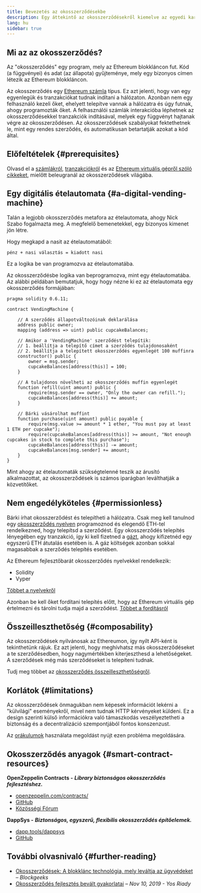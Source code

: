 ```yaml
---
title: Bevezetés az okosszerződésekbe
description: Egy áttekintő az okosszerződésekről kiemelve az egyedi karakterisztikájukat és a határaikat.
lang: hu
sidebar: true
---
```


## Mi az az okosszerződés?

Az "okosszerződés" egy program, mely az Ethereum blokkláncon fut. Kód (a függvényei) és adat (az állapota) gyűjteménye, mely egy bizonyos címen létezik az Ethereum blokkláncon.

Az okosszerződés egy [Ethereum számla](/developers/docs/accounts/) típus. Ez azt jelenti, hogy van egy egyenlegük és tranzakciókat tudnak indítani a hálózaton. Azonban nem egy felhasználó kezeli őket, ehelyett telepítve vannak a hálózatra és úgy futnak, ahogy programozták őket. A felhasználói számlák interakcióba léphetnek az okosszerződésekkel tranzakciók indításával, melyek egy függvényt hajtanak végre az okosszerződésen. Az okosszerződések szabályokat fektethetnek le, mint egy rendes szerződés, és automatikusan betartatják azokat a kód által.

## Előfeltételek {#prerequisites}

Olvasd el a [számlákról](/developers/docs/accounts/), [tranzakciókról](/developers/docs/transactions/) és az [Ethereum virtuális gépről szóló cikkeket](/developers/docs/evm/), mielőtt beleugranál az okosszerződések világába.

## Egy digitális ételautomata {#a-digital-vending-machine}

Talán a legjobb okosszerződés metafora az ételautomata, ahogy Nick Szabo fogalmazta meg. A megfelelő bemenetekkel, egy bizonyos kimenet jön létre.

Hogy megkapd a nasit az ételautomatából:

```
pénz + nasi választás = kiadott nasi
```

Ez a logika be van programozva az ételautomatába.

Az okosszerződésbe logika van beprogramozva, mint egy ételautomatába. Az alábbi példában bemutatjuk, hogy hogy nézne ki ez az ételautomata egy okosszerződés formájában:

```solidity
pragma solidity 0.6.11;

contract VendingMachine {

    // A szerződés állapotváltozóinak deklarálása
    address public owner;
    mapping (address => uint) public cupcakeBalances;

    // Amikor a 'VendingMachine' szerződést telepítik:
    // 1. beállítja a telepítő címet a szerződés tulajdonosaként
    // 2. beállítja a telepített okosszerződés egyenlegét 100 muffinra
    constructor() public {
        owner = msg.sender;
        cupcakeBalances[address(this)] = 100;
    }

    // A tulajdonos növelheti az okosszerződés muffin egyenlegét
    function refill(uint amount) public {
        require(msg.sender == owner, "Only the owner can refill.");
        cupcakeBalances[address(this)] += amount;
    }

    // Bárki vásárolhat muffint
    function purchase(uint amount) public payable {
        require(msg.value >= amount * 1 ether, "You must pay at least 1 ETH per cupcake");
        require(cupcakeBalances[address(this)] >= amount, "Not enough cupcakes in stock to complete this purchase");
        cupcakeBalances[address(this)] -= amount;
        cupcakeBalances[msg.sender] += amount;
    }
}
```

Mint ahogy az ételautomaták szükségtelenné teszik az árusító alkalmazottat, az okosszerződések is számos iparágban leválthatják a közvetítőket.

## Nem engedélyköteles {#permissionless}

Bárki írhat okosszerződést és telepítheti a hálózatra. Csak meg kell tanulnod egy [okosszerződés nyelven](/developers/docs/smart-contracts/languages/) programoznod és elegendő ETH-tel rendelkezned, hogy telepítsd a szerződést. Egy okosszerződés telepítés lényegében egy tranzakció, így ki kell fizetned a [gázt](/developers/docs/gas/), ahogy kifizetnéd egy egyszerű ETH átutalás esetében is. A gáz költségek azonban sokkal magasabbak a szerződés telepítés esetében.

Az Ethereum fejlesztőbarát okosszerződés nyelvekkel rendelkezik:

- Solidity
- Vyper

[Többet a nyelvekről](/developers/docs/smart-contracts/languages/)

Azonban be kell őket fordítani telepítés előtt, hogy az Ethereum virtuális gép értelmezni és tárolni tudja majd a szerződést. [Többet a fordításról](/developers/docs/smart-contracts/compiling/)

## Összeilleszthetőség {#composability}

Az okosszerződések nyilvánosak az Ethereumon, így nyílt API-ként is tekinthetünk rájuk. Ez azt jelenti, hogy meghívhatsz más okosszerződéseket a te szerződésedben, hogy nagymértékben kiterjeszthesd a lehetőségeket. A szerződések még más szerződéseket is telepíteni tudnak.

Tudj meg többet az [okosszerződés összeilleszthetőségről](/developers/docs/smart-contracts/composability/).

## Korlátok {#limitations}

Az okosszerződések önmagukban nem képesek információt lekérni a "külvilági" eseményekről, mivel nem tudnak HTTP kérvényeket küldeni. Ez a design szerinti külső információkra való támaszkodás veszélyeztetheti a biztonság és a decentralizáció szempontjából fontos konszenzust.

Az [orákulumok](/developers/docs/oracles/) használata megoldást nyújt ezen probléma megoldására.

## Okosszerződés anyagok {#smart-contract-resources}

**OpenZeppelin Contracts -** **_Library biztonságos okosszerződés fejlesztéshez._**

- [openzeppelin.com/contracts/](https://openzeppelin.com/contracts/)
- [GitHub](https://github.com/OpenZeppelin/openzeppelin-contracts)
- [Közösségi Fórum](https://forum.openzeppelin.com/c/general/16)

**DappSys -** **_Biztonságos, egyszerű, flexibilis okosszerződés építőelemek._**

- [dapp.tools/dappsys](https://dapp.tools/dappsys/)
- [GitHub](https://github.com/dapphub/dappsys)

## További olvasnivaló {#further-reading}

- [Okosszerződések: A blokklánc technológia, mely leváltja az ügyvédeket](https://blockgeeks.com/guides/smart-contracts/) _– Blockgeeks_
- [Okosszerződés fejlesztés bevált gyakorlatai](https://yos.io/2019/11/10/smart-contract-development-best-practices/) _– Nov 10, 2019 - Yos Riady_

